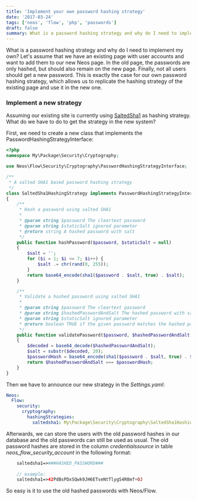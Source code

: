 ```yaml
---
title: 'Implement your own password hashing strategy'
date: '2017-03-24'
tags: ['neos', 'flow', 'php', 'passwords']
draft: false
summary: What is a password hashing strategy and why do I need to implement my own? Let's assume that we have an existing page with user accounts and want to add them to our new Neos page.
---
```


What is a password hashing strategy and why do I need to implement my own? Let's assume that we have an existing page with user accounts and want to add them to our new Neos page. In the old page, the passwords are only hashed, but should also remain on the new page. Finally, not all users should get a new password. This is exactly the case for our own password hashing strategy, which allows us to replicate the hashing strategy of the existing page and use it in the new one.

### Implement a new strategy

Assuming our existing site is currently using [SaltedSha1](https://de.wikipedia.org/wiki/Secure_Hash_Algorithm) as hashing strategy. What do we have to do to get the strategy in the new system?

First, we need to create a new class that implements the PasswordHashingStrategyInterface:  

```php
<?php
namespace My\Package\Security\Cryptography;

use Neos\Flow\Security\Cryptography\PasswordHashingStrategyInterface;

/**
 * A salted SHA1 based password hashing strategy
 */
class SaltedSha1HashingStrategy implements PasswordHashingStrategyInterface
{
    /**
     * Hash a password using salted SHA1
     *
     * @param string $password The cleartext password
     * @param string $staticSalt ignored parameter
     * @return string A hashed password with salt
     */
    public function hashPassword($password, $staticSalt = null)
    {
        $salt = '';
        for ($i = 1; $i <= 7; $i++) {
            $salt .= chr(rand(0, 255));
        }
        return base64_encode(sha1($password . $salt, true) . $salt);
    }

    /**
     * Validate a hashed password using salted SHA1
     *
     * @param string $password The cleartext password
     * @param string $hashedPasswordAndSalt The hashed password with salt
     * @param string $staticSalt ignored parameter
     * @return boolean TRUE if the given password matches the hashed password
     */
    public function validatePassword($password, $hashedPasswordAndSalt, $staticSalt = null)
    {
        $decoded = base64_decode($hashedPasswordAndSalt);
        $salt = substr($decoded, 20);
        $passwordHash = base64_encode(sha1($password . $salt, true) . $salt);
        return $hashedPasswordAndSalt === $passwordHash;
    }
}
```

Then we have to announce our new strategy in the _Settings.yaml_:  

```yaml
Neos:
  Flow:
    security:
      cryptography:
        hashingStrategies:
          saltedsha1: My\Package\Security\Cryptography\SaltedSha1HashingStrategy
```

Afterwards, we can store the users with the old password hashes in our database and the old passwords can still be used as usual. The old password hashes are stored in the column _credentialssource_ in table _neos\_flow\_security\_account_ in the following format:  

```php
    saltedsha1=>###HASHED_PASSWORD###
    
    // example:
    saltedsha1=>42PdBsPDxSQwk9JH6ETseNtTlygS4R8mf+OJ
```

So easy is it to use the old hashed passwords with Neos/Flow.
